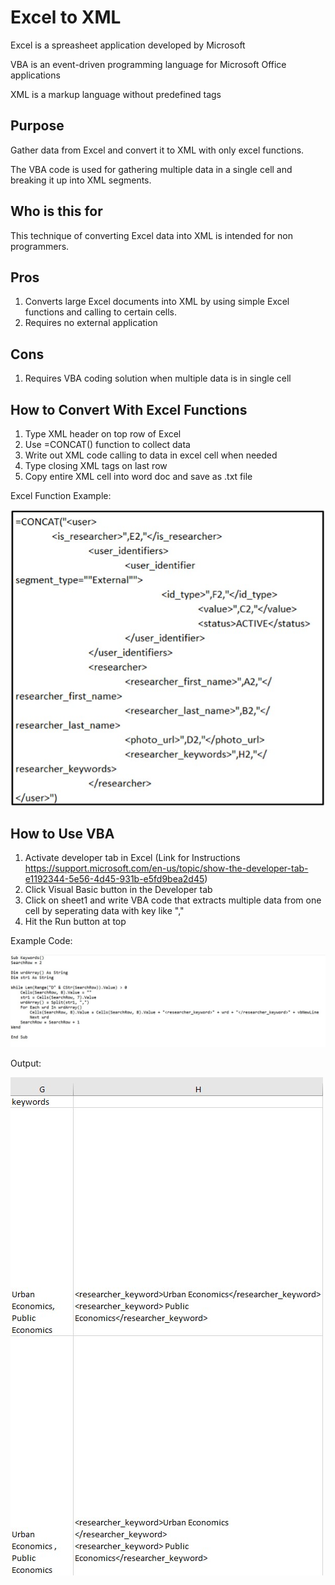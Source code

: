 # Excel to XML
Excel is a spreasheet application developed by Microsoft

VBA is an event-driven programming language for Microsoft Office applications

XML is a markup language without predefined tags 
## Purpose
Gather data from Excel and convert it to XML with only excel functions. 

The VBA code is used for gathering multiple data in a single cell and breaking it up into XML segments. 
## Who is this for
This technique of converting Excel data into XML is intended for non programmers. 
## Pros
1. Converts large Excel documents into XML by using simple Excel functions and calling to certain cells. 
2. Requires no external application 
## Cons 
1. Requires VBA coding solution when multiple data is in single cell 
## How to Convert With Excel Functions
1. Type XML header on top row of Excel
2. Use =CONCAT() function to collect data
3. Write out XML code calling to data in excel cell when needed
4. Type closing XML tags on last row
5. Copy entire XML cell into word doc and save as .txt file

Excel Function Example:

![alt text](https://github.com/LeoTech-Esploro/Excel_EsploroBatchEdit/blob/main/images/Excel_Functions_Example.jpg)
## How to Use VBA
1. Activate developer tab in Excel (Link for Instructions https://support.microsoft.com/en-us/topic/show-the-developer-tab-e1192344-5e56-4d45-931b-e5fd9bea2d45)
2. Click Visual Basic button in the Developer tab
3. Click on sheet1 and write VBA code that extracts multiple data from one cell by seperating data with key like ","
4. Hit the Run button at top

Example Code:

![alt_text](https://github.com/LeoTech-Esploro/Excel_EsploroBatchEdit/blob/main/images/Excel_VBA_Code.jpg)

Output:

![alt_text](https://github.com/LeoTech-Esploro/Excel_EsploroBatchEdit/blob/main/images/Excel_VBA_Output.jpg)
